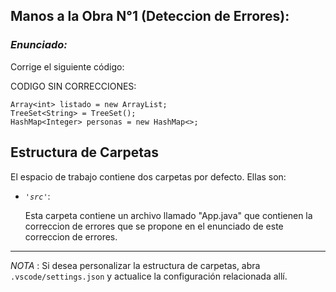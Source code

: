 ## Manos a la Obra N°1 (Deteccion de Errores):

### *Enunciado:*

Corrige el siguiente código:

CODIGO SIN CORRECCIONES: 

   
    Array<int> listado = new ArrayList;  
    TreeSet<String> = TreeSet();    
    HashMap<Integer> personas = new HashMap<>;
    
    
## Estructura de Carpetas

El espacio de trabajo contiene dos carpetas por defecto.
Ellas son:

+ *`'src'`*:
    <p>Esta carpeta contiene un archivo llamado "App.java" que contienen la correccion de errores que se
       propone en el enunciado de este correccion de errores.</p>
---

*NOTA* : Si desea personalizar la estructura de carpetas, abra `.vscode/settings.json` y actualice la configuración relacionada allí.
